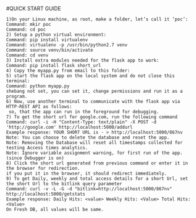 #QUICK START GUIDE
  
    1)On your Linux machine, as root, make a folder, let’s call it ‘poc’:
    Command: mkir poc
    Command: cd poc
    2) Setup a python virtual environment:
    Command: pip install virtualenv
    Command: virtualenv -p /usr/bin/python2.7 venv
    Command: source venv/bin/activate
    Command: cd venv
    3) Install extra modules needed for the flask app to work:
    Command: pip install flask short_url
    4) Copy the myapp.py from email to this folder:
    5) start the flask app on the local system and do not close this terminal:
    Command: python myapp.py
    shebang not set, you can set it, change permissions and run it as a program.
    6) Now, use another terminal to communicate with the flask app via HTTP-REST API as follows:
     so, that the app can run in the foreground for debugging.
    7) To get the short url for google.com, run the following command
    Command: curl -i -H "Content-Type: text/plain" -X POST -d 'http://google.com' http://localhost:5000/addurl
    Example response: YOUR SHORT URL is - > http://localhost:5000/867nv
    Note: You can choose to delete the database and reset the app.
    Note: Removing the Database will reset all timestamps collected for testing Access times analytics.
    Note: Ignore variable assignment warning, for first run of the app. (since Debugger is on)
    8) Click the short url generated from previous command or enter it in the browser for redirection.
    if you put it in the browser, it should redirect immediately.
    9) To get Daily, weekly and total access details for a short Url, set the short Url to the bitlink query parameter
    Command: curl -v -L -G -d "bitlink=http://localhost:5000/867nv" http://localhost:5000/getstats
    Example response: Daily Hits: <value> Weekly Hits: <Value> Total Hits: <Value>
    On Fresh DB, all values will be same.

